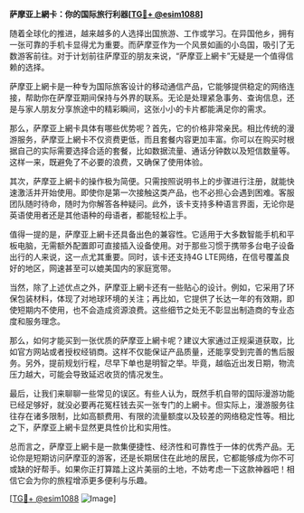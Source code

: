 **萨摩亚上網卡：你的国际旅行利器[[TG💪+ @esim1088](https://t.me/s/esim1088)]**

随着全球化的推进，越来越多的人选择出国旅游、工作或学习。在异国他乡，拥有一张可靠的手机卡显得尤为重要。而萨摩亚作为一个风景如画的小岛国，吸引了无数游客前往。对于计划前往萨摩亚的朋友来说，“萨摩亚上網卡”无疑是一个值得信赖的选择。

萨摩亚上網卡是一种专为国际旅客设计的移动通信产品，它能够提供稳定的网络连接，帮助你在萨摩亚期间保持与外界的联系。无论是处理紧急事务、查询信息，还是与家人朋友分享旅途中的精彩瞬间，这张小小的卡片都能满足你的需求。

那么，萨摩亚上網卡具体有哪些优势呢？首先，它的价格非常亲民。相比传统的漫游服务，萨摩亚上網卡不仅资费更低，而且套餐内容更加丰富。你可以在购买时根据自己的实际需要选择合适的套餐，比如数据流量、通话分钟数以及短信数量等。这样一来，既避免了不必要的浪费，又确保了使用体验。

其次，萨摩亚上網卡的操作极为简便。只需按照说明书上的步骤进行注册，就能快速激活并开始使用。即使你是第一次接触这类产品，也不必担心会遇到困难。客服团队随时待命，随时为你解答各种疑问。此外，该卡支持多种语言界面，无论你是英语使用者还是其他语种的母语者，都能轻松上手。

值得一提的是，萨摩亚上網卡还具备出色的兼容性。它适用于大多数智能手机和平板电脑，无需额外配置即可直接插入设备使用。对于那些习惯于携带多台电子设备出行的人来说，这一点尤其重要。同时，该卡还支持4G LTE网络，在信号覆盖良好的地区，网速甚至可以媲美国内的家庭宽带。

当然，除了上述优点之外，萨摩亚上網卡还有一些贴心的设计。例如，它采用了环保包装材料，体现了对地球环境的关注；再比如，它提供了长达一年的有效期，即使短期内不使用，也不会造成资源浪费。这些细节之处无不彰显出制造商的专业态度和服务理念。

那么，如何才能买到一张优质的萨摩亚上網卡呢？建议大家通过正规渠道获取，比如官方网站或者授权经销商。这样不仅能保证产品质量，还能享受到完善的售后服务。另外，提前规划行程，尽早下单也是明智之举。毕竟，越临近出发日期，物流压力越大，可能会导致延迟收货的情况发生。

最后，让我们来聊聊一些常见的误区。有些人认为，既然手机自带的国际漫游功能已经足够好，就没必要再花冤枉钱去买一张专门的上網卡。但实际上，漫游服务往往存在诸多限制，比如高额费用、有限的流量额度以及较差的网络稳定性等。相比之下，萨摩亚上網卡显然更具性价比和实用性。

总而言之，萨摩亚上網卡是一款集便捷性、经济性和可靠性于一体的优秀产品。无论你是短期访问萨摩亚的游客，还是长期居住在此地的居民，它都能够成为你不可或缺的好帮手。如果你正打算踏上这片美丽的土地，不妨考虑一下这款神器吧！相信它会为你的旅程增添更多便利与乐趣。

[[TG💪+ @esim1088](https://t.me/s/esim1088) ![Image](https://i.postimg.cc/4NQfJmqS/Snipaste-2025-05-13-00-14-12.png)]